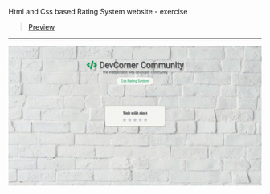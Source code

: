 Html and Css based Rating System website - exercise
> [Preview](https://r4nd3l.github.io/CssRatingSystem/)
---

![CssRatingSystem](https://github.com/r4nd3l/CssRatingSystem/blob/master/img/sample.gif)
